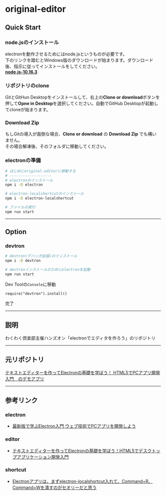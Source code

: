 # original-editor

## Quick Start
### node.jsのインストール
electronを動作させるためにはnode.jsというものが必要です。  
下のリンクを踏むとWindows版のダウンロードが始まります。ダウンロード後、指示に従ってインストールをしてください。  
**[node.js-10.16.3](https://nodejs.org/dist/v10.16.3/node-v10.16.3-x64.msi)**

### リポジトリのclone
GitとGitHun Desktopをインストールして、右上の**Clone or download**ボタンを押して**Opne in Desktop**を選択してください。自動でGitHub Desktopが起動してcloneが始まります。

### Download Zip
もしGitの導入が面倒な場合、**Clone or download** の **Download Zip** でも構いません。  
その場合解凍後、そのフォルダに移動してください。

### electronの準備
```bash
# はじめにoriginal-editorに移動する
# -------------------
# electronのインストール
npm i -D electron

# electron-localshortcutのインストール
npm i -D electron-localshortcut

# ファイルの実行
npm run start
```

---

## Option
### devtron
```bash
# devtron(デバッガ拡張)のインストール
npm i -D devtron

# devtronインストールのためにelectronを起動
npm run start
```
Dev Toolの`Console`に移動
```
require("devtron").install()
```
完了

---

## 説明
わくわく倶楽部主催ハンズオン「electronでエディタを作ろう」のリポジトリ

---

## 元リポジトリ
[テキストエディターを作ってElectronの基礎を学ぼう！ HTML5でPCアプリ開発入門　のデモアプリ](https://github.com/ics-creative/150819_electron_text_editor)

---

## 参考リンク
### electron
+ [最新版で学ぶElectron入門 ウェブ技術でPCアプリを開発しよう](https://ics.media/entry/7298/)
### editor
+ [テキストエディターを作ってElectronの基礎を学ぼう！HTML5でデスクトップアプリケーション開発入門](https://ics.media/entry/8401/)
### shortcut
+ [Electronアプリは、まずelectron-localshortcut入れて、Command+R、Command+Wを潰すのがセオリーだと思う](https://taku-o.hatenablog.jp/entry/20181020/1540026153)